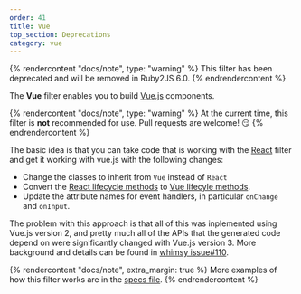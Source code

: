 ```yaml
---
order: 41
title: Vue
top_section: Deprecations
category: vue
---
```


{% rendercontent "docs/note", type: "warning" %}
This filter has been deprecated and will be removed in Ruby2JS 6.0.
{% endrendercontent %}

The **Vue** filter enables you to build [Vue.js](https://vuejs.org/) components.

{% rendercontent "docs/note", type: "warning" %}
At the current time, this filter is **not** recommended for use.  Pull requests
are welcome!  😏
{% endrendercontent %}

The basic idea is that you can take code that is working with the
[React](react) filter and get it working with vue.js with the following changes:

 * Change the classes to inherit from `Vue` instead of `React`
 * Convert the [React lifecycle methods](https://reactjs.org/docs/react-component.html)
   to [Vue lifecyle methods](https://v3.vuejs.org/api/options-lifecycle-hooks.html).
 * Update the attribute names for event handlers, in particular `onChange` and
   `onInput`.

The problem with this approach is that all of this was inplemented using Vue.js version
2, and pretty much all of the APIs that the generated code depend on were significantly
changed with Vue.js version 3.  More background and details can be found in
[whimsy issue#110](https://github.com/apache/whimsy/issues/110).


{% rendercontent "docs/note", extra_margin: true %}
More examples of how this filter works are in the [specs file](https://github.com/ruby2js/ruby2js/blob/master/spec/vue_spec.rb).
{% endrendercontent %}
